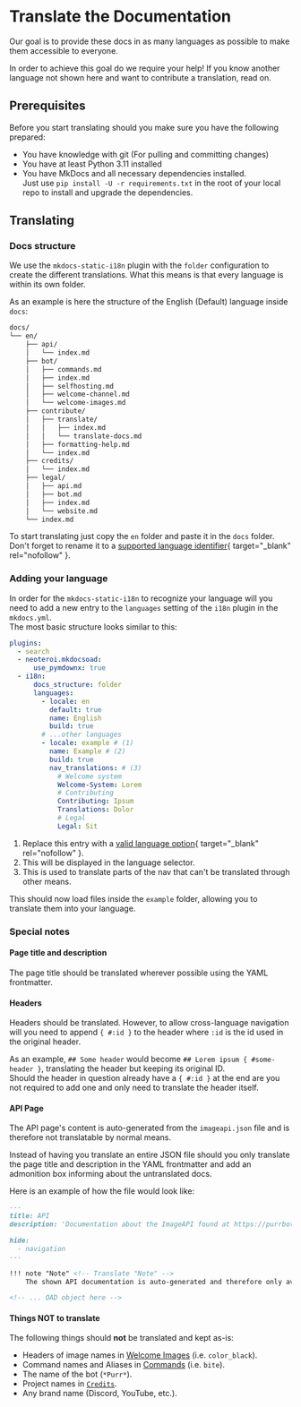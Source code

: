 # Translate the Documentation

Our goal is to provide these docs in as many languages as possible to make them accessible to everyone.

In order to achieve this goal do we require your help! If you know another language not shown here and want to contribute a translation, read on.

## Prerequisites

Before you start translating should you make sure you have the following prepared:

- You have knowledge with git (For pulling and committing changes)
- You have at least Python 3.11 installed
- You have MkDocs and all necessary dependencies installed.  
  Just use `pip install -U -r requirements.txt` in the root of your local repo to install and upgrade the dependencies.

## Translating

### Docs structure

We use the `mkdocs-static-i18n` plugin with the `folder` configuration to create the different translations. What this means is that every language is within its own folder.

As an example is here the structure of the English (Default) language inside `docs`:
```txt title="Folder structure"
docs/
└── en/
    ├── api/
    │   └── index.md
    ├── bot/
    │   ├── commands.md
    │   ├── index.md
    │   ├── selfhosting.md
    │   ├── welcome-channel.md
    │   └── welcome-images.md
    ├── contribute/
    │   ├── translate/
    │   │   ├── index.md
    │   │   └── translate-docs.md
    │   ├── formatting-help.md
    │   └── index.md
    ├── credits/
    │   └── index.md
    ├── legal/
    │   ├── api.md
    │   ├── bot.md
    │   ├── index.md
    │   └── website.md
    └── index.md
```

To start translating just copy the `en` folder and paste it in the `docs` folder. Don't forget to rename it to a [supported language identifier][languages]{ target="_blank" rel="nofollow" }.

### Adding your language

In order for the `mkdocs-static-i18n` to recognize your language will you need to add a new entry to the `languages` setting of the `i18n` plugin in the `mkdocs.yml`.  
The most basic structure looks similar to this:
```yaml title="mkdocs.yml"
plugins:
  - search
  - neoteroi.mkdocsoad:
      use_pymdownx: true
  - i18n:
      docs_structure: folder
      languages:
        - locale: en
          default: true
          name: English
          build: true
        # ...other languages
        - locale: example # (1)
          name: Example # (2)
          build: true
          nav_translations: # (3)
            # Welcome system
            Welcome-System: Lorem
            # Contributing
            Contributing: Ipsum
            Translations: Dolor
            # Legal
            Legal: Sit
```

  1. Replace this entry with a [valid language option][languages]{ target="_blank" rel="nofollow" }.
  2. This will be displayed in the language selector.
  3. This is used to translate parts of the nav that can't be translated through other means.

This should now load files inside the `example` folder, allowing you to translate them into your language.

### Special notes

#### Page title and description

The page title should be translated wherever possible using the YAML frontmatter.

#### Headers

Headers should be translated. However, to allow cross-language navigation will you need to append `{ #:id }` to the header where `:id` is the id used in the original header.

As an example, `## Some header` would become `## Lorem ipsum { #some-header }`, translating the header but keeping its original ID.  
Should the header in question already have a `{ #:id }` at the end are you not required to add one and only need to translate the header itself.

#### API Page

The API page's content is auto-generated from the `imageapi.json` file and is therefore not translatable by normal means.

Instead of having you translate an entire JSON file should you only translate the page title and description in the YAML frontmatter and add an admonition box informing about the untranslated docs.

Here is an example of how the file would look like:
```markdown title="api/index.md"
---
title: API
description: 'Documentation about the ImageAPI found at https://purrbot.site/api'

hide:
  - navigation
---

!!! note "Note" <!-- Translate "Note" -->
    The shown API documentation is auto-generated and therefore only available in English. <!-- Translate this -->

<!-- ... OAD object here -->
```

#### Things NOT to translate

The following things should **not** be translated and kept as-is:

- Headers of image names in [Welcome Images](../../bot/welcome-images.md) (i.e. `color_black`).
- Command names and Aliases in [Commands](../../bot/commands.md) (i.e. `bite`).
- The name of the bot (`*Purr*`).
- Project names in [`Credits`](../../credits/index.md).
- Any brand name (Discord, YouTube, etc.).

[languages]: https://squidfunk.github.io/mkdocs-material/setup/changing-the-language/#site-language